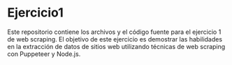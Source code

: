 # Ejercicio1

Este repositorio contiene los archivos y el código fuente para el ejercicio 1 de web scraping. 
El objetivo de este ejercicio es demostrar las habilidades en la extracción de datos de sitios web utilizando técnicas de web scraping con Puppeteer y Node.js.
